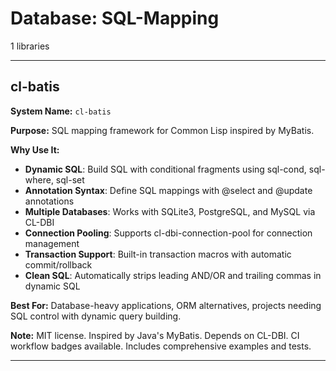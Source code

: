 # Database: SQL-Mapping

1 libraries

---

## cl-batis

**System Name:** `cl-batis`

**Purpose:** SQL mapping framework for Common Lisp inspired by MyBatis.

**Why Use It:**
- **Dynamic SQL**: Build SQL with conditional fragments using sql-cond, sql-where, sql-set
- **Annotation Syntax**: Define SQL mappings with @select and @update annotations
- **Multiple Databases**: Works with SQLite3, PostgreSQL, and MySQL via CL-DBI
- **Connection Pooling**: Supports cl-dbi-connection-pool for connection management
- **Transaction Support**: Built-in transaction macros with automatic commit/rollback
- **Clean SQL**: Automatically strips leading AND/OR and trailing commas in dynamic SQL

**Best For:** Database-heavy applications, ORM alternatives, projects needing SQL control with dynamic query building.

**Note:** MIT license. Inspired by Java's MyBatis. Depends on CL-DBI. CI workflow badges available. Includes comprehensive examples and tests.

---


